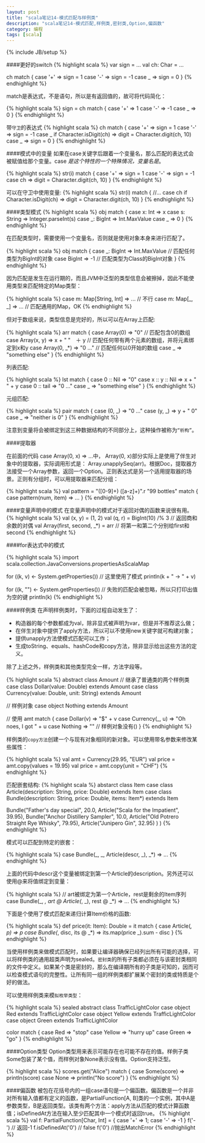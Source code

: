 ```yaml
---
layout: post
title: "scala笔记14-模式匹配与样例类"
description: "scala笔记14-模式匹配,样例类,密封类,Option,偏函数"
category: 编程
tags: [scala]
---
```

{% include JB/setup %}

####更好的switch
{% highlight scala %}
var sign = ...
val ch: Char = ...

ch match {
  case '+' => sign = 1
  case '-' => sign = -1
  case _ => sign = 0
}
{% endhighlight %}

match是表达式，不是语句，所以是有返回值的，故可将代码简化：

{% highlight scala %}
sign = ch match {
  case '+' => 1
  case '-' => -1
  case _ => 0
}
{% endhighlight %}

带`守卫`的表达式
{% highlight scala %}
ch match {
  case '+' => sign = 1
  case '-' => sign = -1
  case _ if Character.isDigit(ch) => digit = Character.digit(ch, 10)
  case _ => sign = 0
}
{% endhighlight %}

####模式中的变量
如果在case关键字后跟着一个变量名，那么匹配的表达式会被赋值给那个变量。case _是这个特性的一个特殊情况，变量名是_。

{% highlight scala %}
str(i) match {
  case '+' => sign = 1
  case '-' => sign = -1
  case ch => digit = Character.digit(ch, 10)
}
{% endhighlight %}

可以在守卫中使用变量:
{% highlight scala %}
str(i) match {
  //...
  case ch if Character.isDigit(ch) => digit = Character.digit(ch, 10)
}
{% endhighlight %}

####类型模式
{% highlight scala %}
obj match {
  case x: Int => x
  case s: String => Integer.parseInt(s)
  case _: BigInt => Int.MaxValue
  case _ => 0
}
{% endhighlight %}

在匹配类型时，需要使用一个变量名，否则就是使用对象本身来进行匹配了。

{% highlight scala %}
obj match {
  case _: BigInt => Int.MaxValue  // 匹配任何类型为BigInt的对象
  case BigInt => -1  // 匹配类型为Class的BigInt对象
}
{% endhighlight %}

因为匹配是发生在运行期的，而且JVM中泛型的类型信息会被擦掉，因此不能使用类型来匹配特定的Map类型：

{% highlight scala %}
case m: Map[String, Int] => ...  // 不行
case m: Map[_, _] => ...  // 匹配通用的Map，OK
{% endhighlight %}

但对于数组来说，类型信息是完好的，所以可以在Array上匹配:

{% highlight scala %}
arr match {
  case Array(0) => "0"  // 匹配包含0的数组
  case Array(x, y) => x + " "　＋ y  // 匹配任何带有两个元素的数组，并将元素绑定到x和y
  case Array(0, _*) => "0 ..."  // 匹配任何以0开始的数组
  case _ => "something else"
}
{% endhighlight %}

列表匹配:

{% highlight scala %}
lst match {
  case 0 :: Nil => "0"
  case x :: y :: Nil => x + " " + y
  case 0 :: tail => "0 ..."
  case _ => "something else"
}
{% endhighlight %}

元组匹配:

{% highlight scala %}
pair match {
  case (0, _) => "0 ..."
  case (y, _) => y + " 0"
  case _ => "neither is 0"
}
{% endhighlight %}

注意到变量将会被绑定到这三种数据结构的不同部分上，这种操作被称为`“析构”`。

####提取器

在前面的代码 case Array(0, x) => ...中， Array(0, x)部分实际上是使用了伴生对象中的提取器，实际调用形式是： Array.unapplySeq(arr)。根据Doc，提取器方法接受一个Array参数，返回一个Option。正则表达式是另一个适用提取器的场景。正则有分组时，可以用提取器来匹配分组：

{% highlight scala %}
val pattern = "([0-9]+) ([a-z]+)".r
"99 bottles" match {
  case pattern(num, item) => ...
}
{% endhighlight %}

####变量声明中的模式
在变量声明中的模式对于返回对偶的函数来说很有用。
{% highlight scala %}
val (x, y) = (1, 2)
val (q, r) = BigInt(10) /% 3  // 返回商和余数的对偶
val Array(first, second, _*) = arr  // 将第一和第二个分别给first和second
{% endhighlight %}

####for表达式中的模式

{% highlight scala %}
import scala.collection.JavaConversions.propertiesAsScalaMap

for ((k, v) <- System.getProperties())  // 这里使用了模式
  println(k + " -> " + v)

for ((k, "") <- System.getProperties())  // 失败的匹配会被忽略，所以只打印出值为空的键
  println(k)
{% endhighlight %}

####样例类
在声明样例类时，下面的过程自动发生了：

* 构造器的每个参数都成为val，除非显式被声明为var，但是并不推荐这么做；
* 在伴生对象中提供了apply方法，所以可以不使用new关键字就可构建对象；
* 提供unapply方法使模式匹配可以工作；
* 生成toString、equals、hashCode和copy方法，除非显示给出这些方法的定义。

除了上述之外，样例类和其他类型完全一样，方法字段等。

{% highlight scala %}
abstract class Amount
// 继承了普通类的两个样例类
case class Dollar(value: Double) extends Amount
case class Currency(value: Double, unit: String) extends Amount

// 样例对象
case object Nothing extends Amount

// 使用
amt match {
  case Dollar(v) => "$" + v
  case Currency(_, u) => "Oh noes, I got " + u
  case Nothing => ""  // 样例对象没有()
}
{% endhighlight %}

样例类的`copy方法`创建一个与现有对象相同的新对象。可以使用带名参数来修改某些属性：

{% highlight scala %}
val amt = Currency(29.95, "EUR")
val price = amt.copy(values = 19.95)
val price = amt.copy(unit = "CHF")
{% endhighlight %}

匹配嵌套结构:
{% highlight scala %}
abstarct class Item
case class Article(description: String, price: Double) extends Item
case class Bundle(description: String, price: Double, items: Item*) extends Item

Bundle("Father's day special", 20.0, 
  Article("Scala for the Impatient", 39.95),
  Bundle("Anchor Distillery Sampler", 10.0,
    Article("Old Potrero Straight Rye Whisky", 79.95),
    Article("Junipero Gin", 32.95)
  )
)
{% endhighlight %}

模式可以匹配到特定的嵌套：

{% highlight scala %}
case Bundle(_, _, Article(descr, _), _*) => ...
{% endhighlight %}

上面的代码中descr这个变量被绑定到第一个Article的description。另外还可以使用@来将值绑定到变量：

{% highlight scala %}
// art被绑定为第一个Article，rest是剩余的Item序列
case Bundle(_, _, art @ Article(_, _), rest @ _*) => ...
{% endhighlight %}

下面是个使用了模式匹配来递归计算Item价格的函数:

{% highlight scala %}
def price(it: Item): Double = it match {
  case Article(_, p) => p
  case Bundle(_, disc, its @ _*) => its.map(price _).sum - disc
}
{% endhighlight %}

当使用样例类来做模式匹配时，如果要让编译器确保已经列出所有可能的选择，可以将样例类的通用超类声明为sealed。`密封类`的所有子类都必须在与该密封类相同的文件中定义。如果某个类是密封的，那么在编译期所有的子类是可知的，因而可以检查模式语句的完整性。让所有同一组的样例类都扩展某个密封的类或特质是个好的做法。

可以使用样例类来模`拟枚举类型`：

{% highlight scala %}
sealed abstract class TrafficLightColor
case object Red extends TrafficLightColor
case object Yellow extends TrafficLightColor
case object Green extends TrafficLightColor

color match {
  case Red => "stop"
  case Yellow => "hurry up"
  case Green => "go"
}
{% endhighlight %}

####Option类型
Option类型用来表示可能存在也可能不存在的值。样例子类Some包装了某个值，而样例对象None表示没有值。Option支持泛型。

{% highlight scala %}
scores.get("Alice") match {
  case Some(score) => println(score)
  case None => println("No score")
}
{% endhighlight %}

####偏函数
被包在花括号内的一组case语句是一个偏函数。偏函数是一个并非对所有输入值都有定义的函数，是PartialFunction[A, B]类的一个实例，其中A是参数类型，B是返回类型。该类有两个方法：apply方法从匹配的模式计算函数值；isDefinedAt方法在输入至少匹配其中一个模式时返回true。
{% highlight scala %}
val f: PartialFunction[Char, Int] = { case '+' => 1; case '-' => -1 }
f('-')  // 返回-1
f.isDefinedAt('0')  // false
f('0')  //抛出MatchError
{% endhighlight %}